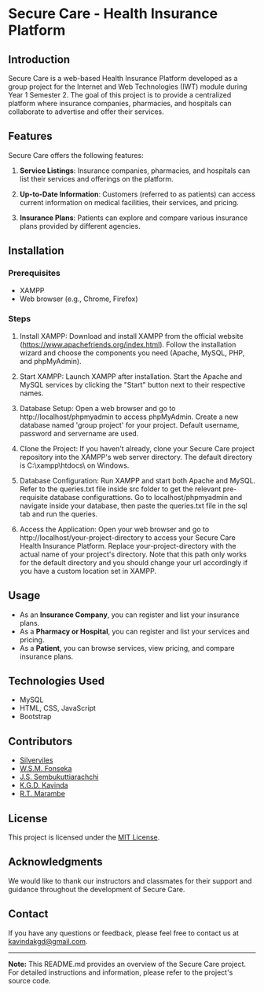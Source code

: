 # Secure Care - Health Insurance Platform

## Introduction
Secure Care is a web-based Health Insurance Platform developed as a group project for the Internet and Web Technologies (IWT) module during Year 1 Semester 2. The goal of this project is to provide a centralized platform where insurance companies, pharmacies, and hospitals can collaborate to advertise and offer their services.

## Features
Secure Care offers the following features:

1. **Service Listings**: Insurance companies, pharmacies, and hospitals can list their services and offerings on the platform.

2. **Up-to-Date Information**: Customers (referred to as patients) can access current information on medical facilities, their services, and pricing.

3. **Insurance Plans**: Patients can explore and compare various insurance plans provided by different agencies.

## Installation

### Prerequisites
- XAMPP
- Web browser (e.g., Chrome, Firefox)

### Steps

1. Install XAMPP:
Download and install XAMPP from the official website (https://www.apachefriends.org/index.html).
Follow the installation wizard and choose the components you need (Apache, MySQL, PHP, and phpMyAdmin).

2. Start XAMPP:
Launch XAMPP after installation.
Start the Apache and MySQL services by clicking the "Start" button next to their respective names.

3. Database Setup:
Open a web browser and go to http://localhost/phpmyadmin to access phpMyAdmin.
Create a new database named 'group project' for your project.
Default username, password and servername are used.

5. Clone the Project:
If you haven't already, clone your Secure Care project repository into the XAMPP's web server directory. The default directory is C:\xampp\htdocs\ on Windows.

6. Database Configuration:
Run XAMPP and start both Apache and MySQL.
Refer to the queries.txt file inside src folder to get the relevant pre-requisite database configurattions.
Go to localhost/phpmyadmin and navigate inside your database, then paste the queries.txt file in the sql tab and run the queries.

8. Access the Application:
Open your web browser and go to http://localhost/your-project-directory to access your Secure Care Health Insurance Platform. Replace your-project-directory with the actual name of your project's directory.
Note that this path only works for the default directory and you should change your url accordingly if you have a custom location set in XAMPP.

## Usage
- As an **Insurance Company**, you can register and list your insurance plans.
- As a **Pharmacy or Hospital**, you can register and list your services and pricing.
- As a **Patient**, you can browse services, view pricing, and compare insurance plans.

## Technologies Used
- MySQL
- HTML, CSS, JavaScript
- Bootstrap

## Contributors
- [Silverviles](https://github.com/Silverviles)
- [W.S.M. Fonseka]()
- [J.S. Sembukuttiarachchi]()
- [K.G.D. Kavinda](https://github.com/kavindakgd)
- [R.T. Marambe]()

## License
This project is licensed under the [MIT License](LICENSE).

## Acknowledgments
We would like to thank our instructors and classmates for their support and guidance throughout the development of Secure Care.

## Contact
If you have any questions or feedback, please feel free to contact us at [kavindakgd@gmail.com](mailto:kavindakgd@gmail.com).

---
**Note:** This README.md provides an overview of the Secure Care project. For detailed instructions and information, please refer to the project's source code.
